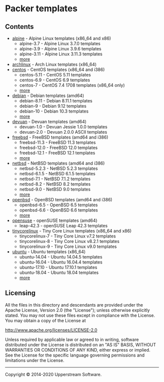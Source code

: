 # Packer templates

## Contents

* [alpine](alpine/README.mdown) - Alpine Linux templates (x86_64 and
  x86)
  * alpine-3.7 - Alpine Linux 3.7.0 templates
  * alpine-3.9 - Alpine Linux 3.9.6 templates
  * alpine-3.11 - Alpine Linux 3.11.3 templates
  * [more](alpine/README.mdown)
* [archlinux](archlinux/README.mdown) - Arch Linux templates (x86_64)
* [centos](centos/README.mdown) - CentOS templates (x86_64 and i386)
  * centos-5.11 - CentOS 5.11 templates
  * centos-6.9 - CentOS 6.9 templates
  * centos-7 - CentOS 7.4 1708 templates (x86_64 only)
  * [more](centos/README.mdown)
* [debian](debian/README.mdown) - Debian templates (amd64)
  * debian-8.11 - Debian 8.11.1 templates
  * debian-9 - Debian 9.12 templates
  * debian-10 - Debian 10.3 templates
  * [more](debian/README.mdown)
* [devuan](devuan) - Devuan templates (amd64)
  * devuan-1.0 - Devuan Jessie 1.0.0 templates
  * devuan-2.0 - Devuan 2.0.0 ASCII templates
* [freebsd](freebsd/README.mdown) - FreeBSD templates (amd64 and i386)
  * freebsd-11.3 - FreeBSD 11.3 templates
  * freebsd-12.0 - FreeBSD 12.0 templates
  * freebsd-12.1 - FreeBSD 12.1 templates
  * [more](freebsd/README.mdown)
* [netbsd](netbsd/README.mdown) - NetBSD templates (amd64 and i386)
  * netbsd-5.2.3 - NetBSD 5.2.3 templates
  * netbsd-6.1.5 - NetBSD 6.1.5 templates
  * netbsd-7.1 - NetBSD 7.1.2 templates
  * netbsd-8.2 - NetBSD 8.2 templates
  * netbsd-9.0 - NetBSD 9.0 templates
  * [more](netbsd/README.mdown)
* [openbsd](openbsd/README.mdown) - OpenBSD templates (amd64 and i386)
  * openbsd-6.5 - OpenBSD 6.5 templates
  * openbsd-6.6 - OpenBSD 6.6 templates
  * [more](openbsd/README.mdown)
* [opensuse](opensuse/README.mdown) - openSUSE templates (amd64)
  * leap-42.3 - openSUSE Leap 42.3 templates
* [tinycorelinux](tinycorelinux/README.mdown) - Tiny Core Linux
  templates (x86_64 and x86)
  * tinycorelinux-7 - Tiny Core Linux v7.2 templates
  * tinycorelinux-8 - Tiny Core Linux v8.2.1 templates
  * tinycorelinux-9 - Tiny Core Linux v9.0 templates
* [ubuntu](ubuntu/README.mdown) - Ubuntu templates (x86_64)
  * ubuntu-14.04 - Ubuntu 14.04.5 templates
  * ubuntu-16.04 - Ubuntu 16.04.4 templates
  * ubuntu-17.10 - Ubuntu 17.10.1 templates
  * ubuntu-18.04 - Ubuntu 18.04 templates
  * [more](ubuntu/README.mdown)

## Licensing

All the files in this directory and descendants are provided under the
Apache License, Version 2.0 (the "License"); unless otherwise
explicitly stated.  You may not use these files except in compliance
with the License.  You may obtain a copy of the License at

   <http://www.apache.org/licenses/LICENSE-2.0>

Unless required by applicable law or agreed to in writing, software
distributed under the License is distributed on an "AS IS" BASIS,
WITHOUT WARRANTIES OR CONDITIONS OF ANY KIND, either express or
implied.  See the License for the specific language governing
permissions and limitations under the License.

- - -

Copyright &copy; 2014-2020 Upperstream Software.
